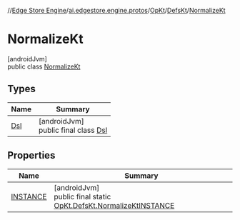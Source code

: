 //[Edge Store Engine](../../../../../index.md)/[ai.edgestore.engine.protos](../../../index.md)/[OpKt](../../index.md)/[DefsKt](../index.md)/[NormalizeKt](index.md)

# NormalizeKt

[androidJvm]\
public class [NormalizeKt](index.md)

## Types

| Name | Summary |
|---|---|
| [Dsl](-dsl/index.md) | [androidJvm]<br>public final class [Dsl](-dsl/index.md) |

## Properties

| Name | Summary |
|---|---|
| [INSTANCE](index.md#1069282708%2FProperties%2F-89531115) | [androidJvm]<br>public final static [OpKt.DefsKt.NormalizeKt](index.md)[INSTANCE](index.md#1069282708%2FProperties%2F-89531115) |
